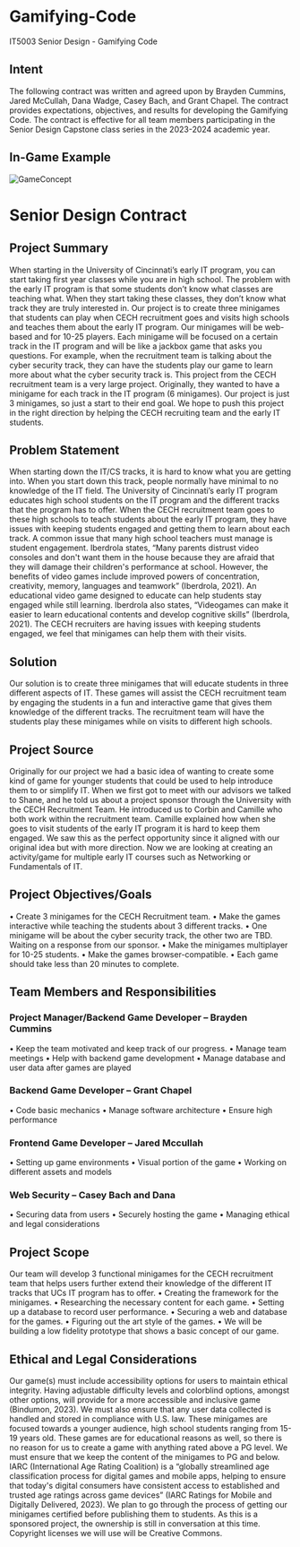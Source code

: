 # Gamifying-Code
IT5003 Senior Design - Gamifying Code
## Intent

The following contract was written and agreed upon by Brayden Cummins, Jared McCullah, 
Dana Wadge, Casey Bach, and Grant Chapel. The contract provides expectations, objectives, 
and results for developing the Gamifying Code.
The contract is effective for all team members participating in the Senior Design Capstone class 
series in the 2023-2024 academic year.

## In-Game Example
![GameConcept](https://github.com/bracko-3/Gamifying-Code/assets/112514952/98ea6be5-33e6-460e-a602-d4f4fce64796)

# Senior Design Contract 
## Project Summary 

When starting in the University of Cincinnati’s early IT program, you can start taking first year
classes while you are in high school. The problem with the early IT program is that some 
students don’t know what classes are teaching what. When they start taking these classes, they 
don’t know what track they are truly interested in.
Our project is to create three minigames that students can play when CECH recruitment goes 
and visits high schools and teaches them about the early IT program. Our minigames will be 
web-based and for 10-25 players. Each minigame will be focused on a certain track in the IT 
program and will be like a jackbox game that asks you questions. For example, when the 
recruitment team is talking about the cyber security track, they can have the students play our 
game to learn more about what the cyber security track is.
This project from the CECH recruitment team is a very large project. Originally, they wanted to 
have a minigame for each track in the IT program (6 minigames). Our project is just 3 
minigames, so just a start to their end goal. We hope to push this project in the right direction 
by helping the CECH recruiting team and the early IT students.

## Problem Statement

When starting down the IT/CS tracks, it is hard to know what you are getting into. When you 
start down this track, people normally have minimal to no knowledge of the IT field. The 
University of Cincinnati’s early IT program educates high school students on the IT program and 
the different tracks that the program has to offer. When the CECH recruitment team goes to 
these high schools to teach students about the early IT program, they have issues with keeping 
students engaged and getting them to learn about each track.
A common issue that many high school teachers must manage is student engagement.
Iberdrola states, “Many parents distrust video consoles and don't want them in the house 
because they are afraid that they will damage their children's performance at school. However, 
the benefits of video games include improved powers of concentration, creativity, memory, 
languages and teamwork” (Iberdrola, 2021). An educational video game designed to educate
can help students stay engaged while still learning. Iberdrola also states, “Videogames can 
make it easier to learn educational contents and develop cognitive skills” (Iberdrola, 2021). The 
CECH recruiters are having issues with keeping students engaged, we feel that minigames can 
help them with their visits.

## Solution

Our solution is to create three minigames that will educate students in three different aspects 
of IT. These games will assist the CECH recruitment team by engaging the students in a fun and 
interactive game that gives them knowledge of the different tracks. The recruitment team will 
have the students play these minigames while on visits to different high schools.

## Project Source

Originally for our project we had a basic idea of wanting to create some kind of game for 
younger students that could be used to help introduce them to or simplify IT. When we first got 
to meet with our advisors we talked to Shane, and he told us about a project sponsor through 
the University with the CECH Recruitment Team. He introduced us to Corbin and Camille who 
both work within the recruitment team. Camille explained how when she goes to visit students 
of the early IT program it is hard to keep them engaged. We saw this as the perfect opportunity 
since it aligned with our original idea but with more direction. Now we are looking at creating 
an activity/game for multiple early IT courses such as Networking or Fundamentals of IT.

## Project Objectives/Goals

• Create 3 minigames for the CECH Recruitment team.
• Make the games interactive while teaching the students about 3 different tracks.
• One minigame will be about the cyber security track, the other two are TBD. Waiting on 
a response from our sponsor. 
• Make the minigames multiplayer for 10-25 students.
• Make the games browser-compatible.
• Each game should take less than 20 minutes to complete.


## Team Members and Responsibilities

### Project Manager/Backend Game Developer – Brayden Cummins
• Keep the team motivated and keep track of our progress.
• Manage team meetings
• Help with backend game development
• Manage database and user data after games are played
### Backend Game Developer – Grant Chapel
• Code basic mechanics
• Manage software architecture
• Ensure high performance
### Frontend Game Developer – Jared Mccullah
• Setting up game environments
• Visual portion of the game
• Working on different assets and models
### Web Security – Casey Bach and Dana
• Securing data from users
• Securely hosting the game
• Managing ethical and legal considerations

## Project Scope

Our team will develop 3 functional minigames for the CECH recruitment team that helps users 
further extend their knowledge of the different IT tracks that UCs IT program has to offer. 
• Creating the framework for the minigames.
• Researching the necessary content for each game.
• Setting up a database to record user performance.
• Securing a web and database for the games.
• Figuring out the art style of the games. 
• We will be building a low fidelity prototype that shows a basic concept of our game.

## Ethical and Legal Considerations

Our game(s) must include accessibility options for users to maintain ethical integrity. Having 
adjustable difficulty levels and colorblind options, amongst other options, will provide for a 
more accessible and inclusive game (Bindumon, 2023). We must also ensure that any user data 
collected is handled and stored in compliance with U.S. law.
These minigames are focused towards a younger audience, high school students ranging from 
15-19 years old. These games are for educational reasons as well, so there is no reason for us to
create a game with anything rated above a PG level. We must ensure that we keep the content 
of the minigames to PG and below.
IARC (International Age Rating Coalition) is a “globally streamlined age classification process for 
digital games and mobile apps, helping to ensure that today's digital consumers have consistent 
access to established and trusted age ratings across game devices” (IARC Ratings for Mobile and 
Digitally Delivered, 2023). We plan to go through the process of getting our minigames certified 
before publishing them to students. As this is a sponsored project, the ownership is still in 
conversation at this time. Copyright licenses we will use will be Creative Commons.

